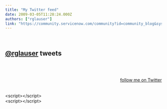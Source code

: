 ```yaml
---
title: "My Twitter feed"
date: 2009-03-05T11:28:24.000Z
authors: ["rglauser"]
link: "https://community.servicenow.com/community?id=community_blog&sys_id=4a3daae5dbd0dbc01dcaf3231f9619b5"
---
```

<p><div id="twitter_div"><br /><h2 class="sidebar-title"><a title="itter.com/rglauser" href="http://twitter.com/rglauser">@rglauser</a> tweets</h2><br /><ul id="twitter_update_list"></ul><br /><a title="itter.com/rglauser" href="http://twitter.com/rglauser" id="twitter-link" style="display:block;text-align:right;">follow me on Twitter</a><br /></div><br />&lt;script&gt;&lt;/script&gt;<br />&lt;script&gt;&lt;/script&gt;</p>